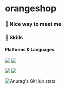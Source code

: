 # orangeshop
### 🤞 Nice way to meet me
<p>

</p>

<p>
  
</p>


### 💪 Skills
#### Platforms & Languages
<p>
<!--   <img src="https://img.shields.io/badge/Quarkus-4695EB?style=flat-square&logo=Quarkus&logoColor=white"/> -->
<!--   <img src="https://img.shields.io/badge/React-61DAFB?style=flat-square&logo=React&logoColor=black"/>
<!--   <img src="https://img.shields.io/badge/ReactNative-61DAFB?style=flat-square&logo=React&logoColor=black"/> -->
  <img src="https://img.shields.io/badge/Android-3DDC84?style=flat-square&logo=Android&logoColor=white"/>
  <img src="https://img.shields.io/badge/iOS-000000?style=flat-square&logo=iOS&logoColor=white"/>
<!--   <img src="https://img.shields.io/badge/Flutter-02569B?style=flat-square&logo=Flutter&logoColor=white"/> -->
</p>
<p>
  <img src="https://img.shields.io/badge/Kotlin-0095D5?style=flat-square&logo=Kotlin&logoColor=white"/> 
<!--   <img src="https://img.shields.io/badge/TypeScript-3178C6?style=flat-square&logo=TypeScript&logoColor=white"/>
  <img src="https://img.shields.io/badge/Java-007396?style=flat-square&logo=Java&logoColor=white"/> -->
  <img src="https://img.shields.io/badge/Swift-FA7343?style=flat-square&logo=Swift&logoColor=white"/>
</p>


![Anurag's GitHub stats](https://github-readme-stats.vercel.app/api?username=orangeshop&show_icons=true&theme=radical)
